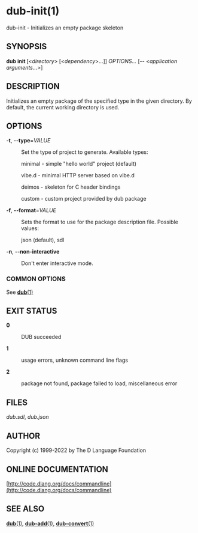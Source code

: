 # dub-init(1)
dub-init \- Initializes an empty package skeleton
## SYNOPSIS
<b>dub init </b>[&lt;<i>directory</i>&gt; [&lt;<i>dependency</i>&gt;...]] <i>OPTIONS...</i>
[-- <<i>application arguments...</i>>]
## DESCRIPTION
Initializes an empty package of the specified type in the given directory. By default, the current working directory is used.
## OPTIONS

<dl>


<dt id="option-init---b--t-b-b---type-b-i-VALUE-i-" class="option-argname">
<a class="anchor" href="#option-init---b--t-b-b---type-b-i-VALUE-i-"></a>

<b>-t</b>, <b>--type</b>=<i>VALUE</i>

</dt>


<dd markdown="1" class="option-desc">

Set the type of project to generate. Available types:



minimal - simple "hello world" project (default)

vibe.d  - minimal HTTP server based on vibe.d

deimos  - skeleton for C header bindings

custom  - custom project provided by dub package

</dd>


<dt id="option-init---b--f-b-b---format-b-i-VALUE-i-" class="option-argname">
<a class="anchor" href="#option-init---b--f-b-b---format-b-i-VALUE-i-"></a>

<b>-f</b>, <b>--format</b>=<i>VALUE</i>

</dt>


<dd markdown="1" class="option-desc">

Sets the format to use for the package description file. Possible values:

  json (default), sdl

</dd>


<dt id="option-init---b--n-b-b---non-interactive-b-" class="option-argname">
<a class="anchor" href="#option-init---b--n-b-b---non-interactive-b-"></a>

<b>-n</b>, <b>--non-interactive</b>

</dt>


<dd markdown="1" class="option-desc">

Don't enter interactive mode.

</dd>


</dl>

### COMMON OPTIONS
See [<b>dub</b>(1)](dub.md)
## EXIT STATUS

<dl markdown="1">

<dt markdown="1">

<b>0</b>

</dt>
<dd markdown="1">

DUB succeeded

</dd>
<dt markdown="1">

<b>1</b>

</dt>
<dd markdown="1">

usage errors, unknown command line flags

</dd>
<dt markdown="1">

<b>2</b>

</dt>
<dd markdown="1">

package not found, package failed to load, miscellaneous error

</dd>

</dl>

## FILES
<i>dub.sdl</i>, <i>dub.json</i>
## AUTHOR
Copyright (c) 1999-2022 by The D Language Foundation
## ONLINE DOCUMENTATION
[http://code.dlang.org/docs/commandline](http://code.dlang.org/docs/commandline)
## SEE ALSO
[<b>dub</b>(1)](dub.md), [<b>dub-add</b>(1)](dub-add.md), [<b>dub-convert</b>(1)](dub-convert.md)
